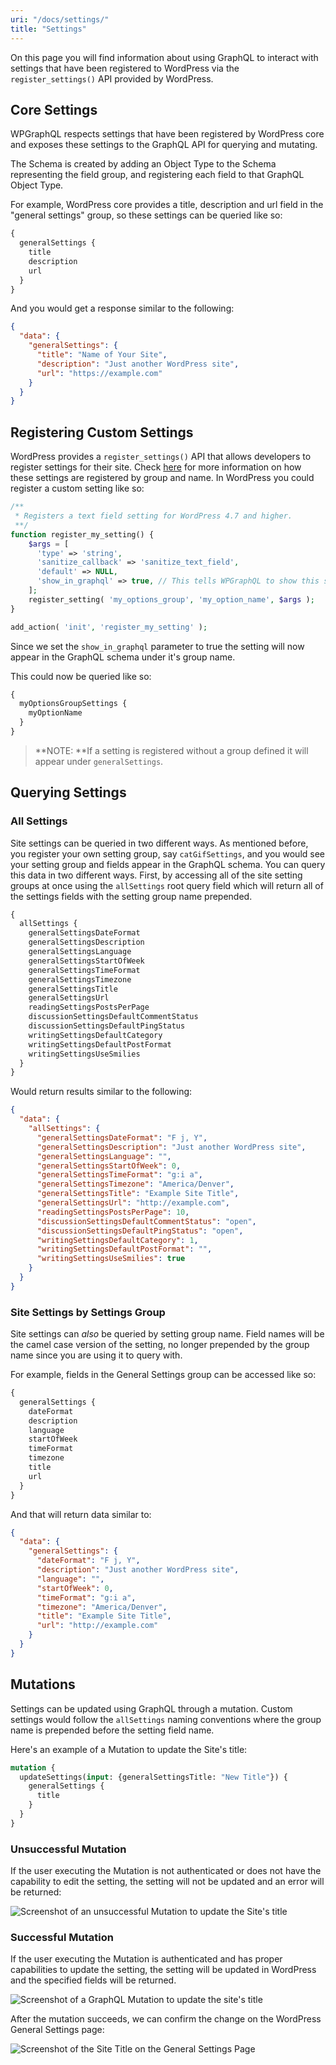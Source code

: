 ```yaml
---
uri: "/docs/settings/"
title: "Settings"
---
```


On this page you will find information about using GraphQL to interact with settings that have been registered to WordPress via the `register_settings()` API provided by WordPress.

## Core Settings

WPGraphQL respects settings that have been registered by WordPress core and exposes these settings to the GraphQL API for querying and mutating.

The Schema is created by adding an Object Type to the Schema representing the field group, and registering each field to that GraphQL Object Type.

For example, WordPress core provides a title, description and url field in the "general settings" group, so these settings can be queried like so:

```graphql
{
  generalSettings {
    title
    description
    url
  }
}
```

And you would get a response similar to the following:

```json
{
  "data": {
    "generalSettings": {
      "title": "Name of Your Site",
      "description": "Just another WordPress site",
      "url": "https://example.com"
    }
  }
}
```

## Registering Custom Settings

WordPress provides a `register_settings()` API that allows developers to register settings for their site. Check [here](https://developer.wordpress.org/reference/functions/register_setting/) for more information on how these settings are registered by group and name. In WordPress you could register a custom setting like so:

```php
/**
 * Registers a text field setting for WordPress 4.7 and higher.
 **/
function register_my_setting() {
    $args = [
      'type' => 'string',
      'sanitize_callback' => 'sanitize_text_field',
      'default' => NULL,
      'show_in_graphql' => true, // This tells WPGraphQL to show this setting in the Schema
    ];
    register_setting( 'my_options_group', 'my_option_name', $args );
}

add_action( 'init', 'register_my_setting' );
```

Since we set the `show_in_graphql` parameter to true the setting will now appear in the GraphQL schema under it's group name.

This could now be queried like so:

```graphql
{
  myOptionsGroupSettings {
    myOptionName
  }
}
```

> \*\*NOTE: \*\*If a setting is registered without a group defined it will appear under `generalSettings`.

## Querying Settings

### All Settings

Site settings can be queried in two different ways. As mentioned before, you register your own setting group, say `catGifSettings`, and you would see your setting group and fields appear in the GraphQL schema. You can query this data in two different ways. First, by accessing all of the site setting groups at once using the `allSettings` root query field which will return all of the settings fields with the setting group name prepended.

```graphql
{
  allSettings {
    generalSettingsDateFormat
    generalSettingsDescription
    generalSettingsLanguage
    generalSettingsStartOfWeek
    generalSettingsTimeFormat
    generalSettingsTimezone
    generalSettingsTitle
    generalSettingsUrl
    readingSettingsPostsPerPage
    discussionSettingsDefaultCommentStatus
    discussionSettingsDefaultPingStatus
    writingSettingsDefaultCategory
    writingSettingsDefaultPostFormat
    writingSettingsUseSmilies
  }
}
```

Would return results similar to the following:

```json
{
  "data": {
    "allSettings": {
      "generalSettingsDateFormat": "F j, Y",
      "generalSettingsDescription": "Just another WordPress site",
      "generalSettingsLanguage": "",
      "generalSettingsStartOfWeek": 0,
      "generalSettingsTimeFormat": "g:i a",
      "generalSettingsTimezone": "America/Denver",
      "generalSettingsTitle": "Example Site Title",
      "generalSettingsUrl": "http://example.com",
      "readingSettingsPostsPerPage": 10,
      "discussionSettingsDefaultCommentStatus": "open",
      "discussionSettingsDefaultPingStatus": "open",
      "writingSettingsDefaultCategory": 1,
      "writingSettingsDefaultPostFormat": "",
      "writingSettingsUseSmilies": true
    }
  }
}
```

### Site Settings by Settings Group

Site settings can *also* be queried by setting group name. Field names will be the camel case version of the setting, no longer prepended by the group name since you are using it to query with.

For example, fields in the General Settings group can be accessed like so:

```graphql
{
  generalSettings {
    dateFormat
    description
    language
    startOfWeek
    timeFormat
    timezone
    title
    url
  }
}
```

And that will return data similar to:

```json
{
  "data": {
    "generalSettings": {
      "dateFormat": "F j, Y",
      "description": "Just another WordPress site",
      "language": "",
      "startOfWeek": 0,
      "timeFormat": "g:i a",
      "timezone": "America/Denver",
      "title": "Example Site Title",
      "url": "http://example.com"
    }
  }
}
```

## Mutations

Settings can be updated using GraphQL through a mutation. Custom settings would follow the `allSettings` naming conventions where the group name is prepended before the setting field name.

Here's an example of a Mutation to update the Site's title:

```graphql
mutation {
  updateSettings(input: {generalSettingsTitle: "New Title"}) {
    generalSettings {
      title
    }
  }
}
```

### Unsuccessful Mutation

If the user executing the Mutation is not authenticated or does not have the capability to edit the setting, the setting will not be updated and an error will be returned:

![Screenshot of an unsuccessful Mutation to update the Site's title](/images/settings-mutation-not-authorized.png)

### Successful Mutation

If the user executing the Mutation is authenticated and has proper capabilities to update the setting, the setting will be updated in WordPress and the specified fields will be returned.

![Screenshot of a GraphQL Mutation to update the site's title](/images/settings-mutation-authorized.png)

After the mutation succeeds, we can confirm the change on the WordPress General Settings page:

![Screenshot of the Site Title on the General Settings Page](/images/settings-wordpress-general-page-title.png)
